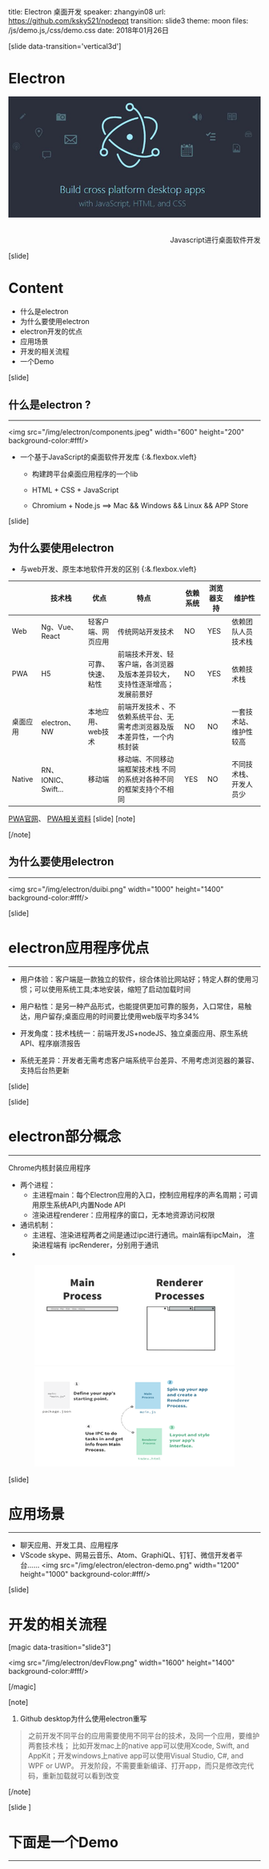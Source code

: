 title: Electron 桌面开发
speaker: zhangyin08
url: https://github.com/ksky521/nodeppt
transition: slide3
theme: moon
files: /js/demo.js,/css/demo.css
date: 2018年01月26日

[slide data-transition='vertical3d']

# Electron
![](/img/electron/logo.jpeg)

<div align=right>
  </br>
  Javascript进行桌面软件开发
</div>

[slide]


# Content

- 什么是electron
- 为什么要使用electron
- electron开发的优点
- 应用场景
- 开发的相关流程
- 一个Demo

[slide]

## 什么是electron ?
----

<img src="/img/electron/components.jpeg" width="600" height="200" background-color:#fff/>

- 一个基于JavaScript的桌面软件开发库 {:&.flexbox.vleft}

    - 构建跨平台桌面应用程序的一个lib

    - HTML + CSS + JavaScript

    - Chromium + Node.js ==>  Mac &&  Windows  &&  Linux && APP Store


[slide]

## 为什么要使用electron

- 与web开发、原生本地软件开发的区别 {:&.flexbox.vleft}

|| 技术栈|优点 |特点     | 依赖系统|浏览器支持|维护性|
|---|---|---  |------     |---|----|---|
| Web |Ng、Vue、React|轻客户端、网页应用|传统网站开发技术|NO|YES|依赖团队人员技术栈|
| PWA |H5|可靠、快速、粘性|前端技术开发、轻客户端，各浏览器及版本差异较大，支持性逐渐增高；发展前景好|NO|YES|依赖技术栈|
| 桌面应用 |electron、NW|本地应用、web技术 |前端开发技术 、不依赖系统平台、无需考虑浏览器及版本差异性，一个内核封装|NO|NO|一套技术站、维护性较高|
| Native |RN、IONIC、Swift...|移动端 |移动端、不同移动端框架技术栈 不同的系统对各种不同的框架支持个不相同|YES|NO|不同技术栈、开发人员少|

[PWA官网](https://developers.google.com/web/progressive-web-apps/)、
[PWA相关资料](https://lavas.baidu.com/mip/doc/README)
[slide]
[note]


[/note]

## 为什么要使用electron
----
<img src="/img/electron/duibi.png" width="1000" height="1400" background-color:#fff/>



[slide]

# electron应用程序优点
----

- 用户体验：客户端是一款独立的软件，综合体验比网站好；特定人群的使用习惯；可以使用系统工具;本地安装，缩短了启动加载时间

- 用户粘性：是另一种产品形式，也能提供更加可靠的服务，入口常住，易触达，用户留存;桌面应用的时间要比使用web版平均多34%

- 开发角度：技术栈统一：前端开发JS+nodeJS、独立桌面应用、原生系统API、程序崩溃报告

- 系统无差异：开发者无需考虑客户端系统平台差异、不用考虑浏览器的兼容、支持后台热更新




[slide]

[slide]

# electron部分概念
----
<div align=left>
Chrome内核封装应用程序
</div>

- 两个进程：
    - 主进程main：每个Electron应用的入口，控制应用程序的声名周期；可调用原生系统API,内置Node API
    - 渲染进程renderer：应用程序的窗口，无本地资源访问权限
- 通讯机制：
    - 主进程、渲染进程两者之间是通过ipc进行通讯。main端有ipcMain， 渲染进程端有 ipcRenderer，分别用于通讯
-

<div class="columns3">
    <div align="center">
       <img src="/img/electron/msg1.png" width="400" height="200" background-color:#fff/>
    </div>
    <div align="center">
        <img src="/img/electron/msg2.png" width="400" height="200" background-color:#fff/>
     </div>
</div>

[slide]


# 应用场景

-----

- 聊天应用、开发工具、应用程序
- VScode skype、网易云音乐、Atom、GraphiQL、钉钉、微信开发者平台......
<img src="/img/electron/electron-demo.png" width="1200" height="1000" background-color:#fff/>

[slide]

# 开发的相关流程

[magic data-trasition="slide3"]

<img src="/img/electron/devFlow.png" width="1600" height="1400" background-color:#fff/>

[/magic]

[note]
1. Github desktop为什么使用electron重写
> 之前开发不同平台的应用需要使用不同平台的技术，及同一个应用，要维护两套技术栈；
> 比如开发mac上的native app可以使用Xcode, Swift, and AppKit；开发windows上native app可以使用Visual Studio, C#, and WPF or UWP。
> 开发阶段，不需要重新编译、打开app，而只是修改完代码，重新加载就可以看到改变

[/note]


[slide ]

# 下面是一个Demo

----

